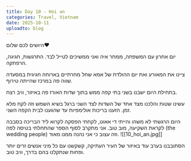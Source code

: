 ```yaml
---
title: Day 10 - Hoi an
categories: Travel, Vietnam
date: 2025-10-11
uploadto: blog
---
```

היושים לכם שלום❤️

יום אחרון עם המשפחה, ממחר איה ואני ממשיכים לטייל לבד. התרגשות, חגיגה, הרפתקה.

ציינו את המאורע ואת יום ההולדת של אמא שחל מחרתיים בארוחה חגיגית במסעדה שווה פה במרכז שהייתה טירוף.

בתחילת היום ישבנו בשני בתי קפה ממש בתוך שדות האורז פה באיזור, וויב רצח.

עשינו שטות והלכנו מצד אחד של השדות לצד השני ברגל בשיא השמש וזה לקח מלא זמן. הזענו בריכות אולימפיות עד שהגענו לבית הקפה השני.

היום הרגשתי לא משהו והייתי די אאוט, לקחתי הפסקה לקרוא ליד הבריכה בסבבה לקראת השקיעה, מוב טוב. אני מתקרב לסוף הספר שהתחלתי בטיסה לפה (the wedding people) וזה עצוב כי אני נהנה ממנו מאוד.
![[10_hoi_an.jpg]]

הסתובבנו בערב עוד באיזור של העיר העתיקה, קשקשנו עם כל מיני אנשים זרים יותר ופחות שנתקלנו בהם בדרך, וויב טוב.
